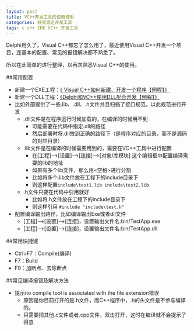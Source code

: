 ```yaml
---
layout: post
title: VC++开发工具的使用说明
categories: 好资源之开发工具 
tags: c c++ IDE VC++ 开发工具
---
```


Delphi用久了，Visual C++都忘了怎么用了，最近使用Visual C++开发一个项目，连基本的配置、常见的报错解决都不熟悉了。

所以在此简单的进行整理，以再次熟悉Visual C++的使用。

##常用配置

* 新建一个EXE工程：[《 Visual C++如何新建、开发一个程序【例程】》](http://www.xumenger.com/new-visual-cpp-20160503/)
* 新建一个DLL工程：[《Delphi和VC++使用DLL配合开发【例程】》](http://www.xumenger.com/delphi-cpp-dll-20160412/)
* 比如外部提供了一些.lib、.dll、.h文件并且归档了接口规范，以此规范进行开发
	* .dll文件是在程序运行时候加载的，在编译的时候用不到
		* 可能需要在代码中指定.dll的路径
		* 然后部署时将.dll放到正确的路径下（是程序对应的目录，而不是源码的对应目录）
	* .lib文件是在编译的时候需要用到的，需要在VC++工具中进行配置
		* 在[工程]-->[设置]-->[连接]-->[对象/库模块]  这个编辑框中配置编译需要的lib的地址
		* 如果有多个lib文件，那么用<空格>进行分割
		* 比如将多个.lib文件放在工程下的include目录下
		* 则这样配置`include\test1.lib include\test2.lib`
	* .h文件只要在代码中引用就好
		* 比如将.h文件放在工程下的include目录下
		* 则这样引用 `#include "include\test.h"`
* 配置编译输出路径，比如编译输出Exe或者dll文件
	* [工程]-->[设置]-->[连接]，设置输出文件名:bin/TestApp.exe
	* [工程]-->[设置]-->[连接]，设置输出文件名:bin/TestApp.dll

##常用快捷键

* Ctrl+F7：Compile(编译)
* F7：Build
* F9：加断点、去除断点

##常见编译报错及解决方法

* 提示no compile tool is associated with the file extension错误
	* 原因是你目前打开的是.h文件，而C++程序中，.h的头文件是不参与编译的。
	* 只需要把其他.c文件或者.cpp文件，双击打开，这时在编译就不会提示了得意
